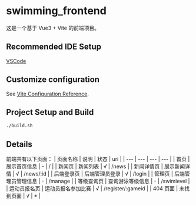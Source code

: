 # swimming_frontend

这是一个基于 Vue3 + Vite 的前端项目。

## Recommended IDE Setup

[VSCode](https://code.visualstudio.com/)

## Customize configuration

See [Vite Configuration Reference](https://vite.dev/config/).

## Project Setup and Build

```sh
./build.sh
```

## Details
前端共有以下页面：
| 页面名称 | 说明 | 状态 | uri |
| --- | --- | --- | --- |
| 首页 | 展示首页信息 | - | / |
| 新闻页 | 新闻列表 | √ | /news |
| 新闻详情页 | 展示新闻详情 | √ | /news/:id |
| 后端登录页 | 后端管理员登录 | √ | /login |
| 管理页 | 后端管理员管理信息 | - | /manage |
| 等级查询页 | 查询游泳等级信息 | - | /swimlevel |
| 运动员报名页 | 运动员报名参加比赛 | √ | /register/:gameid |
| 404 页面 | 未找到页面 | √ | * |